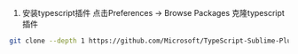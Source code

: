 1. 安装typescript插件
  点击Preferences -> Browse Packages
  克隆typescript插件
  ```bash
  git clone --depth 1 https://github.com/Microsoft/TypeScript-Sublime-Plugin.git TypeScript
  ```

